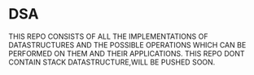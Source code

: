 # DSA
THIS REPO CONSISTS OF ALL THE IMPLEMENTATIONS OF DATASTRUCTURES AND THE POSSIBLE OPERATIONS WHICH CAN BE PERFORMED ON THEM
AND THEIR APPLICATIONS.
THIS REPO DONT CONTAIN STACK DATASTRUCTURE,WILL BE PUSHED SOON.
